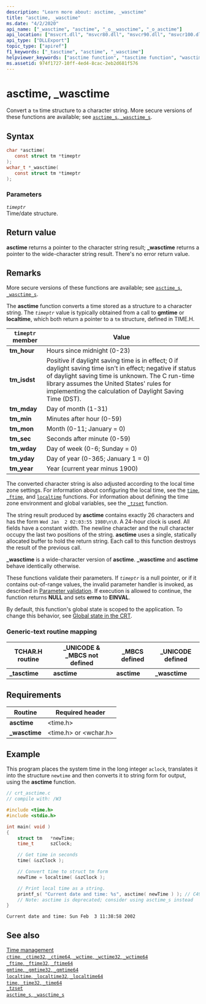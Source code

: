 ```yaml
---
description: "Learn more about: asctime, _wasctime"
title: "asctime, _wasctime"
ms.date: "4/2/2020"
api_name: ["_wasctime", "asctime", "_o__wasctime", "_o_asctime"]
api_location: ["msvcrt.dll", "msvcr80.dll", "msvcr90.dll", "msvcr100.dll", "msvcr100_clr0400.dll", "msvcr110.dll", "msvcr110_clr0400.dll", "msvcr120.dll", "msvcr120_clr0400.dll", "ucrtbase.dll", "api-ms-win-crt-time-l1-1-0.dll", "api-ms-win-crt-private-l1-1-0.dll"]
api_type: ["DLLExport"]
topic_type: ["apiref"]
f1_keywords: ["_tasctime", "asctime", "_wasctime"]
helpviewer_keywords: ["asctime function", "tasctime function", "wasctime function", "_tasctime function", "_wasctime function", "time structure conversion", "time, converting"]
ms.assetid: 974f1727-10ff-4ed4-8cac-2eb2d681f576
---
```

# asctime, _wasctime

Convert a `tm` time structure to a character string. More secure versions of these functions are available; see [`asctime_s`, `_wasctime_s`](asctime-s-wasctime-s.md).

## Syntax

```C
char *asctime(
   const struct tm *timeptr
);
wchar_t *_wasctime(
   const struct tm *timeptr
);
```

### Parameters

*`timeptr`*\
Time/date structure.

## Return value

**asctime** returns a pointer to the character string result; **_wasctime** returns a pointer to the wide-character string result. There's no error return value.

## Remarks

More secure versions of these functions are available; see [`asctime_s`, `_wasctime_s`](asctime-s-wasctime-s.md).

The **asctime** function converts a time stored as a structure to a character string. The *`timeptr`* value is typically obtained from a call to **gmtime** or **localtime**, which both return a pointer to a `tm` structure, defined in TIME.H.

|`timeptr` member|Value|
|--------------------|-----------|
|**tm_hour**|Hours since midnight (0-23)|
|**tm_isdst**|Positive if daylight saving time is in effect; 0 if daylight saving time isn't in effect; negative if status of daylight saving time is unknown. The C run-time library assumes the United States' rules for implementing the calculation of Daylight Saving Time (DST).|
|**tm_mday**|Day of month (1-31)|
|**tm_min**|Minutes after hour (0-59)|
|**tm_mon**|Month (0-11; January = 0)|
|**tm_sec**|Seconds after minute (0-59)|
|**tm_wday**|Day of week (0-6; Sunday = 0)|
|**tm_yday**|Day of year (0-365; January 1 = 0)|
|**tm_year**|Year (current year minus 1900)|

The converted character string is also adjusted according to the local time zone settings. For information about configuring the local time, see the [`time`](time-time32-time64.md), [`_ftime`](ftime-ftime32-ftime64.md), and [`localtime`](localtime-localtime32-localtime64.md) functions. For information about defining the time zone environment and global variables, see the [`_tzset`](tzset.md) function.

The string result produced by **asctime** contains exactly 26 characters and has the form `Wed Jan  2 02:03:55 1980\n\0`. A 24-hour clock is used. All fields have a constant width. The newline character and the null character occupy the last two positions of the string. **asctime** uses a single, statically allocated buffer to hold the return string. Each call to this function destroys the result of the previous call.

**_wasctime** is a wide-character version of **asctime**. **_wasctime** and **asctime** behave identically otherwise.

These functions validate their parameters. If *`timeptr`* is a null pointer, or if it contains out-of-range values, the invalid parameter handler is invoked, as described in [Parameter validation](../parameter-validation.md). If execution is allowed to continue, the function returns **NULL** and sets **errno** to **EINVAL**.

By default, this function's global state is scoped to the application. To change this behavior, see [Global state in the CRT](../global-state.md).

### Generic-text routine mapping

|TCHAR.H routine|_UNICODE & _MBCS not defined|_MBCS defined|_UNICODE defined|
|---------------------|------------------------------------|--------------------|-----------------------|
|**_tasctime**|**asctime**|**asctime**|**_wasctime**|

## Requirements

|Routine|Required header|
|-------------|---------------------|
|**asctime**|\<time.h>|
|**_wasctime**|\<time.h> or \<wchar.h>|

## Example

This program places the system time in the long integer `aclock`, translates it into the structure `newtime` and then converts it to string form for output, using the **asctime** function.

```C
// crt_asctime.c
// compile with: /W3

#include <time.h>
#include <stdio.h>

int main( void )
{
    struct tm   *newTime;
    time_t      szClock;

    // Get time in seconds
    time( &szClock );

    // Convert time to struct tm form
    newTime = localtime( &szClock );

    // Print local time as a string.
    printf_s( "Current date and time: %s", asctime( newTime ) ); // C4996
    // Note: asctime is deprecated; consider using asctime_s instead
}
```

```Output
Current date and time: Sun Feb  3 11:38:58 2002
```

## See also

[Time management](../time-management.md)\
[`ctime`, `_ctime32`, `_ctime64`, `_wctime`, `_wctime32`, `_wctime64`](ctime-ctime32-ctime64-wctime-wctime32-wctime64.md)\
[`_ftime`, `_ftime32`, `_ftime64`](ftime-ftime32-ftime64.md)\
[`gmtime`, `_gmtime32`, `_gmtime64`](gmtime-gmtime32-gmtime64.md)\
[`localtime`, `_localtime32`, `_localtime64`](localtime-localtime32-localtime64.md)\
[`time`, `_time32`, `_time64`](time-time32-time64.md)\
[`_tzset`](tzset.md)\
[`asctime_s`, `_wasctime_s`](asctime-s-wasctime-s.md)
